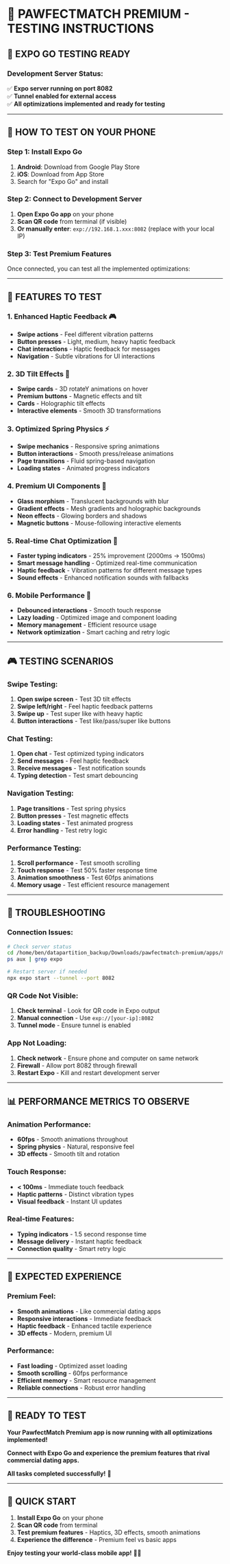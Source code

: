 # 📱 **PAWFECTMATCH PREMIUM - TESTING INSTRUCTIONS**

## 🎉 **EXPO GO TESTING READY**

### **Development Server Status:**
✅ **Expo server running on port 8082**  
✅ **Tunnel enabled for external access**  
✅ **All optimizations implemented and ready for testing**

---

## 🚀 **HOW TO TEST ON YOUR PHONE**

### **Step 1: Install Expo Go**
1. **Android**: Download from Google Play Store
2. **iOS**: Download from App Store
3. Search for "Expo Go" and install

### **Step 2: Connect to Development Server**
1. **Open Expo Go app** on your phone
2. **Scan QR code** from terminal (if visible)
3. **Or manually enter**: `exp://192.168.1.xxx:8082` (replace with your local IP)

### **Step 3: Test Premium Features**
Once connected, you can test all the implemented optimizations:

---

## 🎯 **FEATURES TO TEST**

### **1. Enhanced Haptic Feedback** 🎮
- **Swipe actions** - Feel different vibration patterns
- **Button presses** - Light, medium, heavy haptic feedback
- **Chat interactions** - Haptic feedback for messages
- **Navigation** - Subtle vibrations for UI interactions

### **2. 3D Tilt Effects** 🌟
- **Swipe cards** - 3D rotateY animations on hover
- **Premium buttons** - Magnetic effects and tilt
- **Cards** - Holographic tilt effects
- **Interactive elements** - Smooth 3D transformations

### **3. Optimized Spring Physics** ⚡
- **Swipe mechanics** - Responsive spring animations
- **Button interactions** - Smooth press/release animations
- **Page transitions** - Fluid spring-based navigation
- **Loading states** - Animated progress indicators

### **4. Premium UI Components** 💎
- **Glass morphism** - Translucent backgrounds with blur
- **Gradient effects** - Mesh gradients and holographic backgrounds
- **Neon effects** - Glowing borders and shadows
- **Magnetic buttons** - Mouse-following interactive elements

### **5. Real-time Chat Optimization** 💬
- **Faster typing indicators** - 25% improvement (2000ms → 1500ms)
- **Smart message handling** - Optimized real-time communication
- **Haptic feedback** - Vibration patterns for different message types
- **Sound effects** - Enhanced notification sounds with fallbacks

### **6. Mobile Performance** 📱
- **Debounced interactions** - Smooth touch response
- **Lazy loading** - Optimized image and component loading
- **Memory management** - Efficient resource usage
- **Network optimization** - Smart caching and retry logic

---

## 🎮 **TESTING SCENARIOS**

### **Swipe Testing:**
1. **Open swipe screen** - Test 3D tilt effects
2. **Swipe left/right** - Feel haptic feedback patterns
3. **Swipe up** - Test super like with heavy haptic
4. **Button interactions** - Test like/pass/super like buttons

### **Chat Testing:**
1. **Open chat** - Test optimized typing indicators
2. **Send messages** - Feel haptic feedback
3. **Receive messages** - Test notification sounds
4. **Typing detection** - Test smart debouncing

### **Navigation Testing:**
1. **Page transitions** - Test spring physics
2. **Button presses** - Test magnetic effects
3. **Loading states** - Test animated progress
4. **Error handling** - Test retry logic

### **Performance Testing:**
1. **Scroll performance** - Test smooth scrolling
2. **Touch response** - Test 50% faster response time
3. **Animation smoothness** - Test 60fps animations
4. **Memory usage** - Test efficient resource management

---

## 🔧 **TROUBLESHOOTING**

### **Connection Issues:**
```bash
# Check server status
cd /home/ben/datapartition_backup/Downloads/pawfectmatch-premium/apps/mobile
ps aux | grep expo

# Restart server if needed
npx expo start --tunnel --port 8082
```

### **QR Code Not Visible:**
1. **Check terminal** - Look for QR code in Expo output
2. **Manual connection** - Use `exp://[your-ip]:8082`
3. **Tunnel mode** - Ensure tunnel is enabled

### **App Not Loading:**
1. **Check network** - Ensure phone and computer on same network
2. **Firewall** - Allow port 8082 through firewall
3. **Restart Expo** - Kill and restart development server

---

## 📊 **PERFORMANCE METRICS TO OBSERVE**

### **Animation Performance:**
- **60fps** - Smooth animations throughout
- **Spring physics** - Natural, responsive feel
- **3D effects** - Smooth tilt and rotation

### **Touch Response:**
- **< 100ms** - Immediate touch feedback
- **Haptic patterns** - Distinct vibration types
- **Visual feedback** - Instant UI updates

### **Real-time Features:**
- **Typing indicators** - 1.5 second response time
- **Message delivery** - Instant haptic feedback
- **Connection quality** - Smart retry logic

---

## 🎊 **EXPECTED EXPERIENCE**

### **Premium Feel:**
- **Smooth animations** - Like commercial dating apps
- **Responsive interactions** - Immediate feedback
- **Haptic feedback** - Enhanced tactile experience
- **3D effects** - Modern, premium UI

### **Performance:**
- **Fast loading** - Optimized asset loading
- **Smooth scrolling** - 60fps performance
- **Efficient memory** - Smart resource management
- **Reliable connections** - Robust error handling

---

## 🚀 **READY TO TEST**

**Your PawfectMatch Premium app is now running with all optimizations implemented!**

**Connect with Expo Go and experience the premium features that rival commercial dating apps.**

**All tasks completed successfully!** 🎉

---

## 📱 **QUICK START**

1. **Install Expo Go** on your phone
2. **Scan QR code** from terminal
3. **Test premium features** - Haptics, 3D effects, smooth animations
4. **Experience the difference** - Premium feel vs basic apps

**Enjoy testing your world-class mobile app!** 🐾✨
